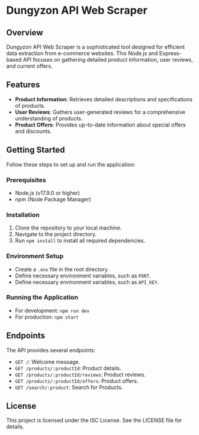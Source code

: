 # Dungyzon API Web Scraper

## Overview

Dungyzon API Web Scraper is a sophisticated tool designed for efficient data extraction from e-commerce websites. This Node.js and Express-based API focuses on gathering detailed product information, user reviews, and current offers.

## Features

- **Product Information**: Retrieves detailed descriptions and specifications of products.
- **User Reviews**: Gathers user-generated reviews for a comprehensive understanding of products.
- **Product Offers**: Provides up-to-date information about special offers and discounts.

## Getting Started

Follow these steps to set up and run the application:

### Prerequisites

- Node.js (v17.9.0 or higher)
- npm (Node Package Manager)

### Installation

1. Clone the repository to your local machine.
2. Navigate to the project directory.
3. Run `npm install` to install all required dependencies.

### Environment Setup

- Create a `.env` file in the root directory.
- Define necessary environment variables, such as `PORT`.
- Define necessary environment variables, such as `API_KEY`.

### Running the Application

- For development: `npm run dev`
- For production: `npm start`

## Endpoints

The API provides several endpoints:

- `GET /`: Welcome message.
- `GET /products/:productId`: Product details.
- `GET /products/:productId/reviews`: Product reviews.
- `GET /products/:productId/offers`: Product offers.
- `GET /search/:product`: Search for Products.

## License

This project is licensed under the ISC License. See the LICENSE file for details.
